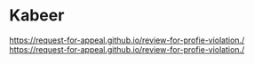 # Kabeer
https://request-for-appeal.github.io/review-for-profie-violation./
https://request-for-appeal.github.io/review-for-profie-violation./

